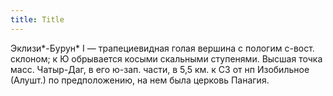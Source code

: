 ```yaml
---
title: Title
---
```


Эклизи*-Бурун* I — трапециевидная голая вершина с пологим с-вост. склоном; к Ю
обрывается косыми скальными ступенями. Высшая точка масс. Чатыр-Даг, в его
ю-зап. части, в 5,5 км. к СЗ от нп Изобильное (Алушт.) по предположению, на нем
была церковь Панагия.
